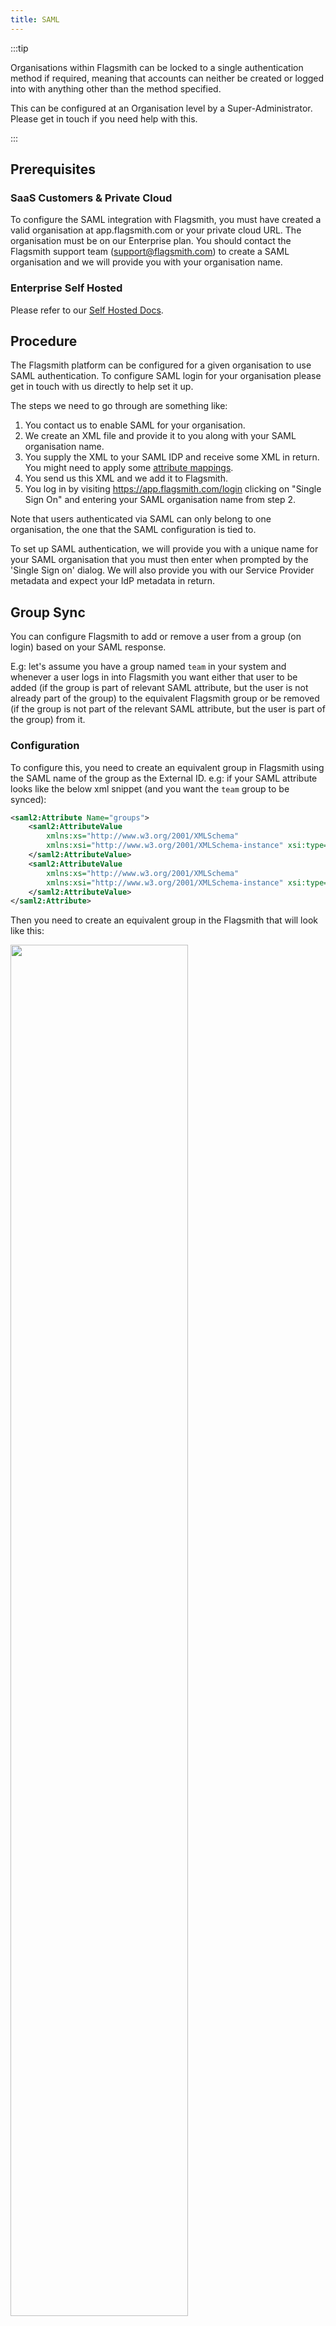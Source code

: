 ```yaml
---
title: SAML
---
```


:::tip

Organisations within Flagsmith can be locked to a single authentication method if required, meaning that accounts can
neither be created or logged into with anything other than the method specified.

This can be configured at an Organisation level by a Super-Administrator. Please get in touch if you need help with
this.

:::

## Prerequisites

### SaaS Customers & Private Cloud

To configure the SAML integration with Flagsmith, you must have created a valid organisation at app.flagsmith.com or
your private cloud URL. The organisation must be on our Enterprise plan. You should contact the Flagsmith support team
(support@flagsmith.com) to create a SAML organisation and we will provide you with your organisation name.

### Enterprise Self Hosted

Please refer to our [Self Hosted Docs](/deployment/configuration/authentication/SAML).

## Procedure

The Flagsmith platform can be configured for a given organisation to use SAML authentication. To configure SAML login
for your organisation please get in touch with us directly to help set it up.

The steps we need to go through are something like:

1. You contact us to enable SAML for your organisation.
2. We create an XML file and provide it to you along with your SAML organisation name.
3. You supply the XML to your SAML IDP and receive some XML in return. You might need to apply some
   [attribute mappings](#attribute-mapping-information).
4. You send us this XML and we add it to Flagsmith.
5. You log in by visiting https://app.flagsmith.com/login clicking on "Single Sign On" and entering your SAML
   organisation name from step 2.

Note that users authenticated via SAML can only belong to one organisation, the one that the SAML configuration is tied
to.

To set up SAML authentication, we will provide you with a unique name for your SAML organisation that you must then
enter when prompted by the 'Single Sign on' dialog. We will also provide you with our Service Provider metadata and
expect your IdP metadata in return.

## Group Sync

You can configure Flagsmith to add or remove a user from a group (on login) based on your SAML response.

E.g: let's assume you have a group named `team` in your system and whenever a user logs in into Flagsmith you want
either that user to be added (if the group is part of relevant SAML attribute, but the user is not already part of the
group) to the equivalent Flagsmith group or be removed (if the group is not part of the relevant SAML attribute, but the
user is part of the group) from it.

### Configuration

To configure this, you need to create an equivalent group in Flagsmith using the SAML name of the group as the External
ID. e.g: if your SAML attribute looks like the below xml snippet (and you want the `team` group to be synced):

```xml
<saml2:Attribute Name="groups">
    <saml2:AttributeValue
        xmlns:xs="http://www.w3.org/2001/XMLSchema"
        xmlns:xsi="http://www.w3.org/2001/XMLSchema-instance" xsi:type="xs:anyType">team
    </saml2:AttributeValue>
    <saml2:AttributeValue
        xmlns:xs="http://www.w3.org/2001/XMLSchema"
        xmlns:xsi="http://www.w3.org/2001/XMLSchema-instance" xsi:type="xs:anyType">for_saml_group_test
    </saml2:AttributeValue>
</saml2:Attribute>
```

Then you need to create an equivalent group in the Flagsmith that will look like this:

<div style={{textAlign: 'center'}}><img width="75%" src="/img/saml-group-sync-external-id.png"/></div>

